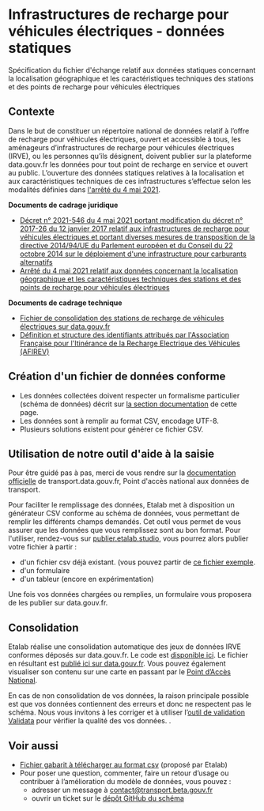 # Infrastructures de recharge pour véhicules électriques - données statiques

Spécification du fichier d'échange relatif aux données statiques concernant la localisation géographique et les caractéristiques techniques des stations et des points de recharge pour véhicules électriques

## Contexte

Dans le but de constituer un répertoire national de données relatif à l’offre de recharge pour véhicules électriques, ouvert et accessible à tous, les aménageurs d’infrastructures de recharge pour véhicules électriques (IRVE), ou les personnes qu’ils désignent, doivent publier sur la plateforme data.gouv.fr les données pour tout point de recharge en service et ouvert au public. L’ouverture des données statiques relatives à la localisation et aux caractéristiques techniques de ces infrastructures s’effectue selon les modalités définies dans [l'arrêté du 4 mai 2021](https://www.legifrance.gouv.fr/jorf/id/JORFTEXT000043475363).

**Documents de cadrage juridique**
  * [Décret n° 2021-546 du 4 mai 2021 portant modification du décret n° 2017-26 du 12 janvier 2017 relatif aux infrastructures de recharge pour véhicules électriques et portant diverses mesures de transposition de la directive 2014/94/UE du Parlement européen et du Conseil du 22 octobre 2014 sur le déploiement d'une infrastructure pour carburants alternatifs](https://www.legifrance.gouv.fr/jorf/id/JORFTEXT000043475363)
  * [Arrêté du 4 mai 2021 relatif aux données concernant la localisation géographique et les caractéristiques techniques des stations et des points de recharge pour véhicules électriques](https://www.legifrance.gouv.fr/jorf/id/JORFTEXT000043475441)

**Documents de cadrage technique**
  * [Fichier de consolidation des stations de recharge de véhicules électriques sur data.gouv.fr](https://www.data.gouv.fr/fr/datasets/fichier-exemple-stations-de-recharge-de-vehicules-electriques/)
  * [Définition et structure des identifiants attribués par l'Association Française pour l'Itinérance de la Recharge Electrique des Véhicules \(AFIREV\)](http://www.afirev.fr/fr/informations-generales/)

## Création d'un fichier de données conforme

* Les données collectées doivent respecter un formalisme particulier (schéma de données) décrit sur [la section documentation](https://schema.data.gouv.fr/etalab/schema-irve-statique/latest/documentation.html) de cette page.
* Les données sont à remplir au format CSV, encodage UTF-8.
* Plusieurs solutions existent pour générer ce fichier CSV.

## Utilisation de notre outil d'aide à la saisie

Pour être guidé pas à pas, merci de vous rendre sur la [documentation officielle](https://doc.transport.data.gouv.fr/producteurs/infrastructures-de-recharge-de-vehicules-electriques-irve) de transport.data.gouv.fr, Point d'accès national aux données de transport.

Pour faciliter le remplissage des données, Etalab met à disposition un générateur CSV conforme au schéma de données, vous permettant de remplir les différents champs demandés. Cet outil vous permet de vous assurer que les données que vous remplissez sont au bon format. Pour l'utiliser, rendez-vous sur [publier.etalab.studio](https://publier.etalab.studio/select?schema=etalab%2Fschema-irve), vous pourrez alors publier votre fichier à partir : 
- d'un fichier csv déjà existant. (vous pouvez partir de [ce fichier exemple](https://www.data.gouv.fr/fr/datasets/fichier-exemple-stations-de-recharge-de-vehicules-electriques/).
- d'un formulaire
- d'un tableur (encore en expérimentation)

Une fois vos données chargées ou remplies, un formulaire vous proposera de les publier sur data.gouv.fr.


## Consolidation

Etalab réalise une consolidation automatique des jeux de données IRVE conformes déposés sur data.gouv.fr. Le code est [disponible ici](https://github.com/etalab/notebooks/tree/master/irve-v2). Le fichier en résultant est [publié ici sur data.gouv.fr](https://www.data.gouv.fr/fr/datasets/5448d3e0c751df01f85d0572).
Vous pouvez également visualiser son contenu sur une carte en passant par le [Point d’Accès National](https://transport.data.gouv.fr/datasets/fichier-consolide-des-bornes-de-recharge-pour-vehicules-electriques).

En cas de non consolidation de vos données, la raison principale possible est que vos données contiennent des erreurs et donc ne respectent pas le schéma. Nous vous invitons à les corriger et à utiliser l’[outil de validation Validata](https://validata.fr/table-schema?schema_name=schema-datagouvfr.etalab%2Fschema-irve) pour vérifier la qualité des vos données.   .

## Voir aussi

* [Fichier gabarit à télécharger au format csv](https://www.data.gouv.fr/fr/datasets/fichier-exemple-stations-de-recharge-de-vehicules-electriques/) (proposé par Etalab)
* Pour poser une question, commenter, faire un retour d’usage ou contribuer à l’amélioration du modèle de données, vous pouvez :
  * adresser un message à [contact@transport.beta.gouv.fr](mailto:contact@transport.beta.gouv.fr)
  * ouvrir un ticket sur le [dépôt GitHub du schéma](https://github.com/etalab/schema-irve/issues/new)
